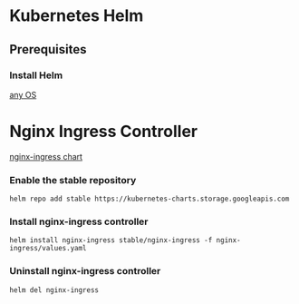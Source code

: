 # Kubernetes Helm
## Prerequisites
### Install Helm
[any OS](https://helm.sh/docs/intro/install/)

# Nginx Ingress Controller
[nginx-ingress chart](https://github.com/helm/charts/tree/master/stable/nginx-ingress)
### Enable the stable repository
    helm repo add stable https://kubernetes-charts.storage.googleapis.com
### Install nginx-ingress controller
    helm install nginx-ingress stable/nginx-ingress -f nginx-ingress/values.yaml
### Uninstall nginx-ingress controller
    helm del nginx-ingress